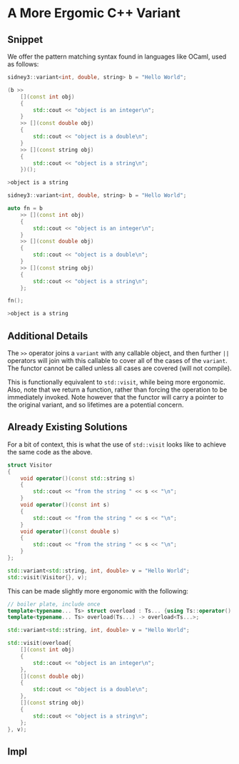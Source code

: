 # A More Ergomic C++ Variant

## Snippet

We offer the pattern matching syntax found in languages like OCaml, used as follows: 
```cpp
sidney3::variant<int, double, string> b = "Hello World";

(b >> 
    [](const int obj)
    {
        std::cout << "object is an integer\n";
    }
    >> [](const double obj)
    {
        std::cout << "object is a double\n";
    }
    >> [](const string obj)
    {
        std::cout << "object is a string\n";
    })();
```

```bash
>object is a string
```

```cpp
sidney3::variant<int, double, string> b = "Hello World";

auto fn = b  
    >> [](const int obj)
    {
        std::cout << "object is an integer\n";
    }
    >> [](const double obj)
    {
        std::cout << "object is a double\n";
    }
    >> [](const string obj)
    {
        std::cout << "object is a string\n";
    };

fn();
```
```bash
>object is a string
```

## Additional Details

The `>>` operator joins a `variant` with any callable object, and then further `||` operators will join with this callable to cover all of the cases of the `variant`. The functor cannot be called unless all cases are covered (will not compile).

This is functionally equivalent to `std::visit`, while being more ergonomic. Also, note that we return a function, rather than forcing the operation to be immediately invoked. Note however that the functor will carry a pointer to the original variant, and so lifetimes are a potential concern.

## Already Existing Solutions

For a bit of context, this is what the use of `std::visit` looks like to achieve the same code as the above.

```cpp
struct Visitor
{
    void operator()(const std::string s)
    {
        std::cout << "from the string " << s << "\n";
    }
    void operator()(const int s)
    {
        std::cout << "from the string " << s << "\n";
    }
    void operator()(const double s)
    {
        std::cout << "from the string " << s << "\n";
    }
};

std::variant<std::string, int, double> v = "Hello World";
std::visit(Visitor{}, v);
```

This can be made slightly more ergonomic with the following:

```cpp
// boiler plate, include once
template<typename... Ts> struct overload : Ts... {using Ts::operator()...;};
template<typename... Ts> overload(Ts...) -> overload<Ts...>;

std::variant<std::string, int, double> v = "Hello World";

std::visit(overload{
    [](const int obj)
    {
        std::cout << "object is an integer\n";
    },
    [](const double obj)
    {
        std::cout << "object is a double\n";
    },
    [](const string obj)
    {
        std::cout << "object is a string\n";
    };
}, v);
```


## Impl
